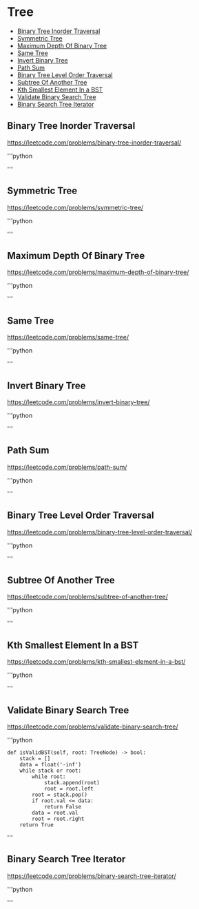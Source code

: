 # Tree

+ [Binary Tree Inorder Traversal](#binary-tree-inorder-traversal)
+ [Symmetric Tree](#symmetric-tree)
+ [Maximum Depth Of Binary Tree](#maximum-depth-of-binary-tree)
+ [Same Tree](#same-tree)
+ [Invert Binary Tree](#invert-binary-tree)
+ [Path Sum](#path-sum)
+ [Binary Tree Level Order Traversal](#binary-tree-level-order-traversal)
+ [Subtree Of Another Tree](#subtree-of-another-tree)
+ [Kth Smallest Element In a BST](#kth-smallest-element-in-a-bst)
+ [Validate Binary Search Tree](#validate-binary-search-tree)
+ [Binary Search Tree Iterator](#binary-search-tree-iterator)

## Binary Tree Inorder Traversal

https://leetcode.com/problems/binary-tree-inorder-traversal/

'''python
    
'''

## Symmetric Tree

https://leetcode.com/problems/symmetric-tree/

'''python

'''

## Maximum Depth Of Binary Tree

https://leetcode.com/problems/maximum-depth-of-binary-tree/

'''python

'''

## Same Tree

https://leetcode.com/problems/same-tree/

'''python

'''

## Invert Binary Tree

https://leetcode.com/problems/invert-binary-tree/

'''python

'''

## Path Sum

https://leetcode.com/problems/path-sum/

'''python

'''

## Binary Tree Level Order Traversal

https://leetcode.com/problems/binary-tree-level-order-traversal/

'''python

'''

## Subtree Of Another Tree

https://leetcode.com/problems/subtree-of-another-tree/

'''python

'''

## Kth Smallest Element In a BST

https://leetcode.com/problems/kth-smallest-element-in-a-bst/

'''python

'''

## Validate Binary Search Tree

https://leetcode.com/problems/validate-binary-search-tree/

'''python

    def isValidBST(self, root: TreeNode) -> bool:
        stack = []
        data = float('-inf')
        while stack or root:
            while root:
                stack.append(root)
                root = root.left
            root = stack.pop()
            if root.val <= data:
                return False
            data = root.val
            root = root.right
        return True

'''

## Binary Search Tree Iterator

https://leetcode.com/problems/binary-search-tree-iterator/

'''python

'''
